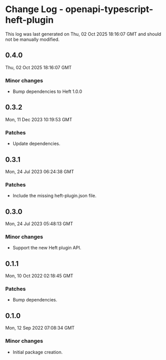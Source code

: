 # Change Log - openapi-typescript-heft-plugin

This log was last generated on Thu, 02 Oct 2025 18:16:07 GMT and should not be manually modified.

## 0.4.0
Thu, 02 Oct 2025 18:16:07 GMT

### Minor changes

- Bump dependencies to Heft 1.0.0

## 0.3.2
Mon, 11 Dec 2023 10:19:53 GMT

### Patches

- Update dependencies.

## 0.3.1
Mon, 24 Jul 2023 06:24:38 GMT

### Patches

- Include the missing heft-plugin.json file.

## 0.3.0
Mon, 24 Jul 2023 05:48:13 GMT

### Minor changes

- Support the new Heft plugin API.

## 0.1.1
Mon, 10 Oct 2022 02:18:45 GMT

### Patches

- Bump dependencies.

## 0.1.0
Mon, 12 Sep 2022 07:08:34 GMT

### Minor changes

- Initial package creation.

